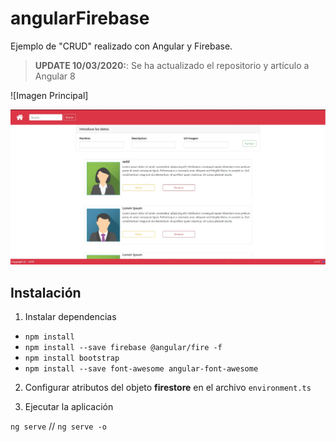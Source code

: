 # angularFirebase

Ejemplo de "CRUD" realizado con Angular y Firebase.

> **UPDATE 10/03/2020:**: Se ha actualizado el repositorio y artículo a Angular 8

![Imagen Principal]<p align="center"><img src="v2.0/captura-1.jpg"> </p>

## Instalación

1. Instalar dependencias
- ```npm install```
- ```npm install --save firebase @angular/fire -f```
- ```npm install bootstrap```
- ```npm install --save font-awesome angular-font-awesome```

2. Configurar atributos del objeto **firestore** en el archivo ```environment.ts```

3. Ejecutar la aplicación

```ng serve``` // ```ng serve -o```
